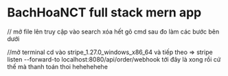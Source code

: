 # BachHoaNCT full stack mern app
// mở file lên truy cập vào search xóa hết gõ cmd sau đo làm các bước bên dưới 

//mở terminal cd vào stripe_1.27.0_windows_x86_64 và tiếp theo => stripe listen --forward-to localhost:8080/api/order/webhook 
 tới đây là xong rồi cứ thế mà thanh toán thoi hehehehehe
 
